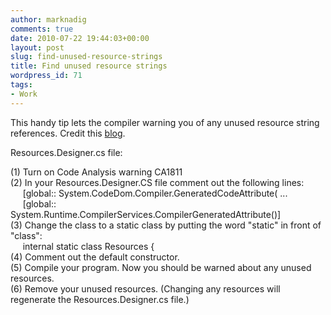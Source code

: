 ```yaml
---
author: marknadig
comments: true
date: 2010-07-22 19:44:03+00:00
layout: post
slug: find-unused-resource-strings
title: Find unused resource strings
wordpress_id: 71
tags:
- Work
---
```


This handy tip lets the compiler warning you of any unused resource string references. Credit this [blog](http://social.msdn.microsoft.com/Forums/en-US/csharpide/thread/a833e7fb-d18f-44c3-a1f1-dd9bb00abeec).

Resources.Designer.cs file:
  
(1) Turn on Code Analysis warning CA1811  
(2) In your Resources.Designer.CS file comment out the following lines:  
     [global:: System.CodeDom.Compiler.GeneratedCodeAttribute( ...  
     [global:: System.Runtime.CompilerServices.CompilerGeneratedAttribute()]  
(3) Change the class to a static class by putting the word "static" in front of "class":  
     internal static class Resources {  
(4) Comment out the default constructor.  
(5) Compile your program. Now you should be warned about any unused resources.  
(6) Remove your unused resources. (Changing any resources will regenerate the Resources.Designer.cs file.)  
  

